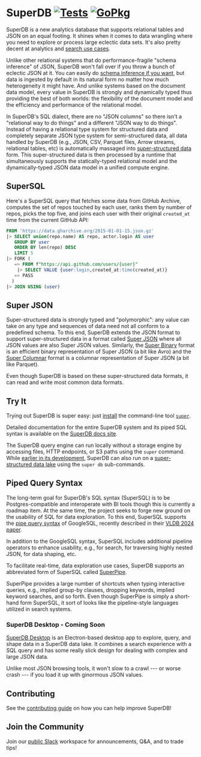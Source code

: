 # SuperDB [![Tests][tests-img]][tests] [![GoPkg][gopkg-img]][gopkg]

SuperDB is a new analytics database that supports relational tables and JSON
on an equal footing.  It shines when it comes to data wrangling where
you need to explore or process large eclectic data sets.  It's also pretty
decent at analytics and
[search use cases](https://zed.brimdata.io/docs/language/search-expressions).

Unlike other relational systems that do performance-fragile "schema inference" of JSON,
SuperDB won't fall over if you throw a bunch of eclectic JSON at it.
You can easily do
[schema inference if you want](https://zed.brimdata.io/docs/language/operators/fuse),
but data is ingested by default in its natural form no matter how much heterogeneity
it might have.  And unlike systems based on the document data model,
every value in SuperDB is strongly and dynamically typed thus providing the
best of both worlds: the flexibility of the document model and
the efficiency and performance of the relational model.

In SuperDB's SQL dialect, there are no "JSON columns" so there isn't a "relational
way to do things" and a different "JSON way to do things".  Instead of having
a relational type system for structured data and completely separate JSON type
system for semi-structured data,
all data handled by SuperDB (e.g., JSON, CSV, Parquet files, Arrow streams, relational tables, etc) is automatically massaged into
[super-structured data](https://zed.brimdata.io/docs/formats/#2-zed-a-super-structured-pattern)
form.  This super-structured data is then processed by a runtime that simultaneously
supports the statically-typed relational model and the dynamically-typed
JSON data model in a unified compute engine.

## SuperSQL

Here's a SuperSQL query that fetches some data from GitHub Archive,
computes the set of repos touched by each user, ranks them by number of repos,
picks the top five, and joins each user with their original `created_at` time
from the current GitHub API:

```sql
FROM 'https://data.gharchive.org/2015-01-01-15.json.gz'
|> SELECT union(repo.name) AS repo, actor.login AS user
   GROUP BY user
   ORDER BY len(repo) DESC
   LIMIT 5
|> FORK (
   => FROM f"https://api.github.com/users/{user}"
    |> SELECT VALUE {user:login,created_at:time(created_at)}
   => PASS
  )
|> JOIN USING (user)
```

## Super JSON

Super-structured data is strongly typed and "polymorphic": any value can take on any type
and sequences of data need not all conform to a predefined schema.  To this end,
SuperDB extends the JSON format to support super-structured data in a format called
[Super JSON](https://zed.brimdata.io/docs/next/formats/jsup) where all JSON values
are also Super JSON values.  Similarly,
the [Super Binary](https://zed.brimdata.io/docs/formats/zng) format is an efficient
binary representation of Super JSON (a bit like Avro) and the
[Super Columnar](https://zed.brimdata.io/docs/formats/vng) format is a columnar
representation of Super JSON (a bit like Parquet).

Even though SuperDB is based on these super-structured data formats, it can read and write
most common data formats.

## Try It

Trying out SuperDB is super easy: just [install](https://zed.brimdata.io/docs/#getting-started)
the command-line tool [`super`](https://zed.brimdata.io/docs/commands/zq/).

Detailed documentation for the entire SuperDB system and its piped SQL syntax
is available on the [SuperDB docs site](https://zed.brimdata.io/docs).

The SuperDB query engine can run locally without a storage engine by accessing
files, HTTP endpoints, or S3 paths using the `super` command. While
[earlier in its development](https://zed.brimdata.io/docs/commands/zed/#status),
SuperDB can also run on a
[super-structured data lake](https://zed.brimdata.io/docs/commands/zed/#the-lake-model)
using the `super db` sub-commands.

## Piped Query Syntax

The long-term goal for SuperDB's SQL syntax (SuperSQL) is to be Postgres-compatible and interoperate
with BI tools though this is currently a roadmap item.  At the same time, the project
seeks to forge new ground on the usability of SQL for data exploration.  To this end,
SuperSQL supports the
[pipe query syntax](https://github.com/google/zetasql/blob/master/docs/pipe-syntax.md)
of GoogleSQL, recently described in their
[VLDB 2024 paper](https://research.google/pubs/sql-has-problems-we-can-fix-them-pipe-syntax-in-sql/).

In addition to the GoogleSQL syntax, SuperSQL includes additional pipeline
operators to enhance usability, e.g., for search, for traversing
highly nested JSON, for data shaping, etc.

To facilitate real-time, data exploration use cases,
SuperDB supports an abbreviated form of SuperSQL called
[SuperPipe](https://zed.brimdata.io/docs/language).

SuperPipe provides a large number of shortcuts when typing interactive
queries, e.g., implied group-by clauses, dropping keywords,
implied keyword searches, and so forth.  Even though SuperPipe is simply
a short-hand form SuperSQL, it sort of looks like the pipeline-style
languages utilized in search systems.

### SuperDB Desktop - Coming Soon

[SuperDB Desktop](https://github.com/brimdata/zui) is an Electron-based
desktop app to explore, query, and shape data in a SuperDB data lake.
It combines a search experience with a SQL query and has some really slick
design for dealing with complex and large JSON data.

Unlike most JSON browsing tools, it won't slow to a crawl --- or worse crash ---
if you load it up with ginormous JSON values.

## Contributing

See the [contributing guide](CONTRIBUTING.md) on how you can help improve SuperDB!

## Join the Community

Join our [public Slack](https://www.brimdata.io/join-slack/) workspace for announcements, Q&A, and to trade tips!

[tests-img]: https://github.com/brimdata/super/workflows/Tests/badge.svg
[tests]: https://github.com/brimdata/super/actions?query=workflow%3ATests
[gopkg-img]: https://pkg.go.dev/badge/github.com/brimdata/super
[gopkg]: https://pkg.go.dev/github.com/brimdata/super

